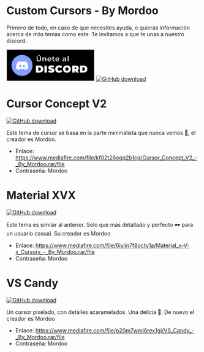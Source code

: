# Custom Cursors - By Mordoo

Primero de todo, en caso de que necesites ayuda, o quieras información acerca de más temas como este. Te invitamos a que te unas a nuestro discord.

<a href="https://discord.gg/5J3eTpmhEH"><img src="https://raw.githubusercontent.com/MordooDs/CustomCursors/main/Im%C3%A1genes/%C3%9Anete%20al%20discord.png" alt="GitHub download" width="230"></a>
<a href="https://withkoji.com/@Mordoo"><img src="https://github.com/MordooDs/CustomCursors/blob/main/Im%C3%A1genes/Mira%20mis%20redes.png?raw=true" alt="GitHub download" width="230"></a>

# Cursor Concept V2

<a href="https://github.com/MordooDs/CustomCursors/blob/main/Im%C3%A1genes/PreviewConcept.png?raw=true"><img src="https://github.com/MordooDs/CustomCursors/blob/main/Im%C3%A1genes/PreviewConcept.png?raw=true" alt="GitHub download" width="500"></a>

Este tema de cursor se basa en la parte minimalista que nunca vemos 🧨, el creador es Mordoo.

- Enlace: https://www.mediafire.com/file/kf02t26ogq2b1cg/Cursor_Concept_V2_-_By_Mordoo.rar/file
- Contraseña: Mordoo

# Material XVX

<a href="https://github.com/MordooDs/CustomCursors/blob/main/Im%C3%A1genes/Material%20x-V-x-Preview.jpg?raw=true"><img src="https://github.com/MordooDs/CustomCursors/blob/main/Im%C3%A1genes/Material%20x-V-x-Preview.jpg?raw=true" alt="GitHub download" width="500"></a>

Este tema es similar al anterior. Solo que más detallado y perfecto 🕶️ para un usuario casual. Su creador es Mordoo

- Enlace: https://www.mediafire.com/file/6iylin7f8octy1a/Material_x-V-x_Cursors_-_By_Mordoo.rar/file
- Contraseña: Mordoo

# VS Candy

<a href="https://github.com/MordooDs/CustomCursors/blob/main/Im%C3%A1genes/PreviewCandy.png?raw=true"><img src="https://github.com/MordooDs/CustomCursors/blob/main/Im%C3%A1genes/PreviewCandy.png?raw=true" alt="GitHub download" width="500"></a>

Un cursor pixelado, con detalles acaramelados. Una delicia 🤤. De nuevo el creador es Mordoo

- Enlace: https://www.mediafire.com/file/p20m7wml6rex1gi/VS_Candy_-_By_Mordoo.rar/file
- Contraseña: Mordoo
